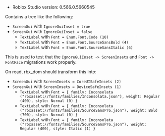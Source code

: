 * Roblox Studio version: 0.566.0.5660545

Contains a tree like the following:

* `ScreenGui` with `IgnoreGuiInset = true`
* `ScreenGui` with `IgnoreGuiInset = false`
  * `TextLabel` with `Font = Enum.Font.Code (10)`
  * `TextLabel` with `Font = Enum.Font.SourceSansBold (4)`
  * `TextLabel` with `Font = Enum.Font.SourceSansItalic (6)`

This is used to test that the `IgnoreGuiInset -> ScreenInsets` and `Font -> FontFace` migrations work properly.

On read, rbx_dom should transform this into:

* `ScreenGui` with `ScreenInsets = CoreUISafeInsets (2)`
* `ScreenGui` with `ScreenInsets = DeviceSafeInsets (1)`
  * `TextLabel` with `Font = { family: Inconsolata ("rbxasset://fonts/families/Inconsolata.json"), weight: Regular (400), style: Normal (0) }`
  * `TextLabel` with `Font = { family: Inconsolata ("rbxasset://fonts/families/SourceSansPro.json"), weight: Bold (700), style: Normal (0) }`
  * `TextLabel` with `Font = { family: Inconsolata ("rbxasset://fonts/families/SourceSansPro.json"), weight: Regular (400), style: Italic (1) }`